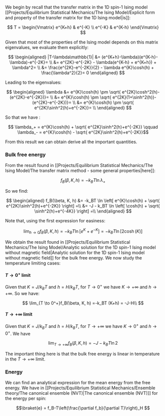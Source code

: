 We begin by recall that the transfer matrix in the 1D spin-1 Ising model [[Projects/Equilibrium Statistical Mechanics/The Ising Model/Explicit form and property of the transfer matrix for the 1D Ising model|is]]:

$$ T = 
\begin{Vmatrix}
e^{K+h} & e^{-K} \\
e^{-K} & e^{K-h}
\end{Vmatrix} $$

Given that most of the properties of the Ising model depends on this matrix eigenvalues, we evaluate them explicitly:

$$ 
\begin{aligned}
|T-\lambda\mathbb{1}| 
&= (e^{K+h}-\lambda)(e^{K-h}-\lambda)-e^{-2K}= \\ 
&= e^{2K}-e^{-2K} - \lambda(e^{K-h} + e^{K+h}) + \lambda^2= \\
&= \frac{e^{2K}-e^{-2K}}{2} - \lambda e^{K}\cosh(h) + \frac{\lambda^2}{2}= 0 
\end{aligned}
$$

Leading to the eigenvalues:

$$
\begin{aligned}
\lambda 
&= e^{K}\cosh(h) \pm \sqrt{ e^{2K}\cosh^2(h)-(e^{2K}-e^{-2K})}= \\
&= e^{K}\cosh(h) \pm \sqrt{ e^{2K}(1+\sinh^2(h))-(e^{2K}-e^{-2K})}= \\
&= e^{K}\cosh(h) \pm \sqrt{ e^{2K}\sinh^2(h)+e^{-2K}}= \\
\end{aligned}
$$

So that we have :

$$ \lambda_+ = e^{K}\cosh(h) + \sqrt{ e^{2K}\sinh^2(h)+e^{-2K}} \qquad \lambda_- = e^{K}\cosh(h) - \sqrt{ e^{2K}\sinh^2(h)+e^{-2K}}$$

From this result we can obtain derive all the important quantities.
### Bulk free energy

From the result found in [[Projects/Equilibrium Statistical Mechanics/The Ising Model/The transfer matrix method - some general properties|here]]:

$$ f_B(\beta, K, h) = -k_BT  \ln \lambda_+ $$

So we find:

$$ 
\begin{aligned}
f_B(\beta, K, h) &= -k_BT  \ln \left[ e^{K}\cosh(h) + \sqrt{ e^{2K}\sinh^2(h)+e^{-2K}}  \right] =\\
&= -J - k_BT  \ln \left[ \cosh(h) + \sqrt{ \sinh^2(h)+e^{-4K}}  \right] =\\
\end{aligned}
$$

Note that, using the first expression for easiness:

$$ \lim_{h \to 0} f_B(\beta, K, h) = -k_BT  \ln \left[ e^{K} + e^{-K}  \right] = -k_BT  \ln \left[ 2 \cosh(K)  \right] $$

We obtain the result found in [[Projects/Equilibrium Statistical Mechanics/The Ising Model/Analytic solution for the 1D spin-1 Ising model without magnetic field|Analytic solution for the 1D spin-1 Ising model without magnetic field]] for the bulk free energy.
We now study the temperature limiting cases:
#### $T \to 0^{+}$ limit

Given that $K = J/k_BT$ and $h = H/k_BT$, for $T\to 0^{+}$ we have $K \to +\infty$ and $h \to +\infty$.
So we have:

$$ \lim_{T \to 0^+}f_B(\beta, K, h) =-k_BT  (K+h) = -J-H\\ $$

#### $T \to +\infty$ limit

Given that $K = J/k_BT$ and $h = H/k_BT$, for $T\to +\infty$ we have $K \to 0^{+}$ and $h \to 0^{+}$.
We have

$$ \lim_{T \to +\infty}f_B(\beta, K, h) =-J-k_BT  \ln 2  $$

The important thing here is that the bulk free energy is linear in temperature in the $T \to +\infty$ limit. 

### Energy

We can find an analytical expression for the mean energy from the free energy. We have in [[Projects/Equilibrium Statistical Mechanics/Ensemble theory/The canonical ensemble (NVT)|The canonical ensemble (NVT)]] for the energy per spin:

$$\braket{e} = f_B-T\left(\frac{\partial f_b}{\partial T}\right)_H $$
